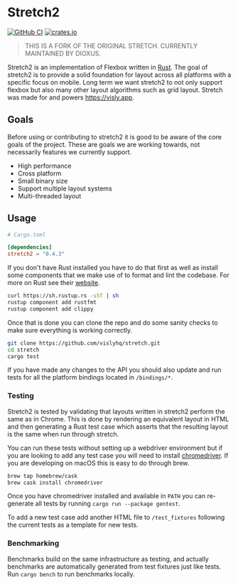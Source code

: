 # Stretch2

[![GitHub CI](https://github.com/DioxusLabs/stretch/actions/workflows/ci.yml/badge.svg)](https://github.com/DioxusLabs/stretch/actions/workflows/ci.yml)
[![crates.io](https://img.shields.io/crates/v/stretch2.svg)](https://crates.io/crates/stretch2)

> THIS IS A FORK OF THE ORIGINAL STRETCH. CURRENTLY MAINTAINED BY DIOXUS.

Stretch2 is an implementation of Flexbox written in [Rust](https://www.rust-lang.org).
The goal of stretch2 is to provide a solid foundation for layout across all platforms with a specific focus on mobile.
Long term we want stretch2 to not only support flexbox but also many other layout algorithms such as grid layout.
Stretch was made for and powers <https://visly.app>.

## Goals

Before using or contributing to stretch2 it is good to be aware of the core goals of the project. These are goals we are working towards, not necessarily features we currently support.

- High performance
- Cross platform
- Small binary size
- Support multiple layout systems
- Multi-threaded layout

## Usage

```toml
# Cargo.toml

[dependencies]
stretch2 = "0.4.3"
```

If you don't have Rust installed you have to do that first as well as install some components that we make use of to format and lint the codebase. For more on Rust see their [website](https://www.rust-lang.org).

```bash
curl https://sh.rustup.rs -sSf | sh
rustup component add rustfmt
rustup component add clippy
```

Once that is done you can clone the repo and do some sanity checks to make sure everything is working correctly.

```bash
git clone https://github.com/vislyhq/stretch.git
cd stretch
cargo test
```

If you have made any changes to the API you should also update and run tests for all the platform bindings located in `/bindings/*`.

### Testing

Stretch2 is tested by validating that layouts written in stretch2 perform the same as in Chrome.
This is done by rendering an equivalent layout in HTML and then generating a Rust test case which asserts that the resulting layout is the same when run through stretch.

You can run these tests without setting up a webdriver environment but if you are looking to add any test case you will need to install [chromedriver](http://chromedriver.chromium.org).
If you are developing on macOS this is easy to do through brew.

```bash
brew tap homebrew/cask
brew cask install chromedriver
```

Once you have chromedriver installed and available in `PATH` you can re-generate all tests by running `cargo run --package gentest`.

To add a new test case add another HTML file to `/test_fixtures` following the current tests as a template for new tests.

### Benchmarking

Benchmarks build on the same infrastructure as testing, and actually benchmarks are automatically generated from test fixtures just like tests.
Run `cargo bench` to run benchmarks locally.
